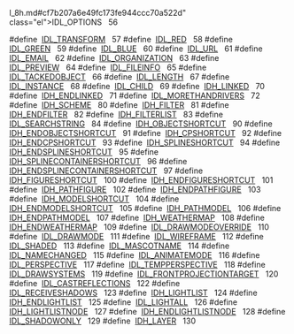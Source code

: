 l_8h.md#cf7b207a6e49fc173fe944ccc70a522d" class="el">IDL_OPTIONS</a>   56</td>
</tr>
<tr>
<td class="memItemLeft" style="text-align: right;" data-nowrap="" data-valign="top">#define </td>
<td class="memItemRight" data-valign="bottom"><a href="Label_8h.md#7c9b898b350a556f7c641b0d7844ea2d" class="el">IDL_TRANSFORM</a>   57</td>
</tr>
<tr>
<td class="memItemLeft" style="text-align: right;" data-nowrap="" data-valign="top">#define </td>
<td class="memItemRight" data-valign="bottom"><a href="Label_8h.md#31af835f2c4c8b89517f8b1386572b16" class="el">IDL_RED</a>   58</td>
</tr>
<tr>
<td class="memItemLeft" style="text-align: right;" data-nowrap="" data-valign="top">#define </td>
<td class="memItemRight" data-valign="bottom"><a href="Label_8h.md#f1d8e9d5216a6736bf10ad648deecf43" class="el">IDL_GREEN</a>   59</td>
</tr>
<tr>
<td class="memItemLeft" style="text-align: right;" data-nowrap="" data-valign="top">#define </td>
<td class="memItemRight" data-valign="bottom"><a href="Label_8h.md#a6a298cc9b79f97126a82f34ec5b8bd0" class="el">IDL_BLUE</a>   60</td>
</tr>
<tr>
<td class="memItemLeft" style="text-align: right;" data-nowrap="" data-valign="top">#define </td>
<td class="memItemRight" data-valign="bottom"><a href="Label_8h.md#9e1c7ed49ea8315a014b00f73cdabbcc" class="el">IDL_URL</a>   61</td>
</tr>
<tr>
<td class="memItemLeft" style="text-align: right;" data-nowrap="" data-valign="top">#define </td>
<td class="memItemRight" data-valign="bottom"><a href="Label_8h.md#50459f555babd64e3ec91de4387cc960" class="el">IDL_EMAIL</a>   62</td>
</tr>
<tr>
<td class="memItemLeft" style="text-align: right;" data-nowrap="" data-valign="top">#define </td>
<td class="memItemRight" data-valign="bottom"><a href="Label_8h.md#f836ede6e6c028a8b46445d3def0eecd" class="el">IDL_ORGANIZATION</a>   63</td>
</tr>
<tr>
<td class="memItemLeft" style="text-align: right;" data-nowrap="" data-valign="top">#define </td>
<td class="memItemRight" data-valign="bottom"><a href="Label_8h.md#7b638ce708a7dccefa60071868dbd29d" class="el">IDL_PREVIEW</a>   64</td>
</tr>
<tr>
<td class="memItemLeft" style="text-align: right;" data-nowrap="" data-valign="top">#define </td>
<td class="memItemRight" data-valign="bottom"><a href="Label_8h.md#789b32f79728b06a348c978b113edd3a" class="el">IDL_FILEINFO</a>   65</td>
</tr>
<tr>
<td class="memItemLeft" style="text-align: right;" data-nowrap="" data-valign="top">#define </td>
<td class="memItemRight" data-valign="bottom"><a href="Label_8h.md#4fe10f9aae9b893053b86c557be81e58" class="el">IDL_TACKEDOBJECT</a>   66</td>
</tr>
<tr>
<td class="memItemLeft" style="text-align: right;" data-nowrap="" data-valign="top">#define </td>
<td class="memItemRight" data-valign="bottom"><a href="Label_8h.md#d832aa0f699de49934138cdfb2777896" class="el">IDL_LENGTH</a>   67</td>
</tr>
<tr>
<td class="memItemLeft" style="text-align: right;" data-nowrap="" data-valign="top">#define </td>
<td class="memItemRight" data-valign="bottom"><a href="Label_8h.md#48796dc83eb197e492b26e3efcc6ce59" class="el">IDL_INSTANCE</a>   68</td>
</tr>
<tr>
<td class="memItemLeft" style="text-align: right;" data-nowrap="" data-valign="top">#define </td>
<td class="memItemRight" data-valign="bottom"><a href="Label_8h.md#12f284b5b6f2214734875353d27da2d5" class="el">IDL_CHILD</a>   69</td>
</tr>
<tr>
<td class="memItemLeft" style="text-align: right;" data-nowrap="" data-valign="top">#define </td>
<td class="memItemRight" data-valign="bottom"><a href="Label_8h.md#3c0abbed4966064e5e093d322c163026" class="el">IDH_LINKED</a>   70</td>
</tr>
<tr>
<td class="memItemLeft" style="text-align: right;" data-nowrap="" data-valign="top">#define </td>
<td class="memItemRight" data-valign="bottom"><a href="Label_8h.md#9691dd2e24f61d1fe9a96a129a90d474" class="el">IDH_ENDLINKED</a>   71</td>
</tr>
<tr>
<td class="memItemLeft" style="text-align: right;" data-nowrap="" data-valign="top">#define </td>
<td class="memItemRight" data-valign="bottom"><a href="Label_8h.md#5c42e116a23ef30560cf263c1eba48d2" class="el">IDL_MORETHANDRIVERS</a>   72</td>
</tr>
<tr>
<td class="memItemLeft" style="text-align: right;" data-nowrap="" data-valign="top">#define </td>
<td class="memItemRight" data-valign="bottom"><a href="Label_8h.md#ab7b45417fe19538cacfa9b9bfd6fb8e" class="el">IDH_SCHEME</a>   80</td>
</tr>
<tr>
<td class="memItemLeft" style="text-align: right;" data-nowrap="" data-valign="top">#define </td>
<td class="memItemRight" data-valign="bottom"><a href="Label_8h.md#199dcc50e60dab1a1fe22aca89f1a2be" class="el">IDH_FILTER</a>   81</td>
</tr>
<tr>
<td class="memItemLeft" style="text-align: right;" data-nowrap="" data-valign="top">#define </td>
<td class="memItemRight" data-valign="bottom"><a href="Label_8h.md#d6e3a82b56d8a8f987ff20c695c7056d" class="el">IDH_ENDFILTER</a>   82</td>
</tr>
<tr>
<td class="memItemLeft" style="text-align: right;" data-nowrap="" data-valign="top">#define </td>
<td class="memItemRight" data-valign="bottom"><a href="Label_8h.md#81d849c1e20793173e57c6270cced75a" class="el">IDH_FILTERLIST</a>   83</td>
</tr>
<tr>
<td class="memItemLeft" style="text-align: right;" data-nowrap="" data-valign="top">#define </td>
<td class="memItemRight" data-valign="bottom"><a href="Label_8h.md#bcb7b157f9fba86f5cf9b9de170a974c" class="el">IDL_SEARCHSTRING</a>   84</td>
</tr>
<tr>
<td class="memItemLeft" style="text-align: right;" data-nowrap="" data-valign="top">#define </td>
<td class="memItemRight" data-valign="bottom"><a href="Label_8h.md#dc66f638e20022db5595dc607ad99620" class="el">IDH_OBJECTSHORTCUT</a>   90</td>
</tr>
<tr>
<td class="memItemLeft" style="text-align: right;" data-nowrap="" data-valign="top">#define </td>
<td class="memItemRight" data-valign="bottom"><a href="Label_8h.md#ff211e28aba7093f27bce29919dc75b7" class="el">IDH_ENDOBJECTSHORTCUT</a>   91</td>
</tr>
<tr>
<td class="memItemLeft" style="text-align: right;" data-nowrap="" data-valign="top">#define </td>
<td class="memItemRight" data-valign="bottom"><a href="Label_8h.md#c91522cef4c0c669fc49904dbb275205" class="el">IDH_CPSHORTCUT</a>   92</td>
</tr>
<tr>
<td class="memItemLeft" style="text-align: right;" data-nowrap="" data-valign="top">#define </td>
<td class="memItemRight" data-valign="bottom"><a href="Label_8h.md#937f71661c1c0b15f5f72a264d4eb5d5" class="el">IDH_ENDCPSHORTCUT</a>   93</td>
</tr>
<tr>
<td class="memItemLeft" style="text-align: right;" data-nowrap="" data-valign="top">#define </td>
<td class="memItemRight" data-valign="bottom"><a href="Label_8h.md#7b4605dcdaf88065ae4d02be0672971c" class="el">IDH_SPLINESHORTCUT</a>   94</td>
</tr>
<tr>
<td class="memItemLeft" style="text-align: right;" data-nowrap="" data-valign="top">#define </td>
<td class="memItemRight" data-valign="bottom"><a href="Label_8h.md#b34315c4646b11c35b7e50e5bd121ea6" class="el">IDH_ENDSPLINESHORTCUT</a>   95</td>
</tr>
<tr>
<td class="memItemLeft" style="text-align: right;" data-nowrap="" data-valign="top">#define </td>
<td class="memItemRight" data-valign="bottom"><a href="Label_8h.md#490facc59efe01b6dfcbe287d0b867d9" class="el">IDH_SPLINECONTAINERSHORTCUT</a>   96</td>
</tr>
<tr>
<td class="memItemLeft" style="text-align: right;" data-nowrap="" data-valign="top">#define </td>
<td class="memItemRight" data-valign="bottom"><a href="Label_8h.md#2247a115c2225bedfddaab22deba0598" class="el">IDH_ENDSPLINECONTAINERSHORTCUT</a>   97</td>
</tr>
<tr>
<td class="memItemLeft" style="text-align: right;" data-nowrap="" data-valign="top">#define </td>
<td class="memItemRight" data-valign="bottom"><a href="Label_8h.md#2f2d562d7081aea14e0469d6658df5f4" class="el">IDH_FIGURESHORTCUT</a>   100</td>
</tr>
<tr>
<td class="memItemLeft" style="text-align: right;" data-nowrap="" data-valign="top">#define </td>
<td class="memItemRight" data-valign="bottom"><a href="Label_8h.md#23b3134c2673411df64e8a0ba1f42893" class="el">IDH_ENDFIGURESHORTCUT</a>   101</td>
</tr>
<tr>
<td class="memItemLeft" style="text-align: right;" data-nowrap="" data-valign="top">#define </td>
<td class="memItemRight" data-valign="bottom"><a href="Label_8h.md#f82ebb5901fd737285d3f5bb66e96f3b" class="el">IDH_PATHFIGURE</a>   102</td>
</tr>
<tr>
<td class="memItemLeft" style="text-align: right;" data-nowrap="" data-valign="top">#define </td>
<td class="memItemRight" data-valign="bottom"><a href="Label_8h.md#334e16cd8d71c32991b469267bb372eb" class="el">IDH_ENDPATHFIGURE</a>   103</td>
</tr>
<tr>
<td class="memItemLeft" style="text-align: right;" data-nowrap="" data-valign="top">#define </td>
<td class="memItemRight" data-valign="bottom"><a href="Label_8h.md#6907206eae2458a7f3ab055f03693a9b" class="el">IDH_MODELSHORTCUT</a>   104</td>
</tr>
<tr>
<td class="memItemLeft" style="text-align: right;" data-nowrap="" data-valign="top">#define </td>
<td class="memItemRight" data-valign="bottom"><a href="Label_8h.md#16dc9601685ca719a532352404952bb6" class="el">IDH_ENDMODELSHORTCUT</a>   105</td>
</tr>
<tr>
<td class="memItemLeft" style="text-align: right;" data-nowrap="" data-valign="top">#define </td>
<td class="memItemRight" data-valign="bottom"><a href="Label_8h.md#886ceda6c2250bfbe80ba906981d320d" class="el">IDH_PATHMODEL</a>   106</td>
</tr>
<tr>
<td class="memItemLeft" style="text-align: right;" data-nowrap="" data-valign="top">#define </td>
<td class="memItemRight" data-valign="bottom"><a href="Label_8h.md#3f99695dadd8ad1853e88ff2ee2b2324" class="el">IDH_ENDPATHMODEL</a>   107</td>
</tr>
<tr>
<td class="memItemLeft" style="text-align: right;" data-nowrap="" data-valign="top">#define </td>
<td class="memItemRight" data-valign="bottom"><a href="Label_8h.md#78407f5640bb434f25deb92188eac55e" class="el">IDH_WEATHERMAP</a>   108</td>
</tr>
<tr>
<td class="memItemLeft" style="text-align: right;" data-nowrap="" data-valign="top">#define </td>
<td class="memItemRight" data-valign="bottom"><a href="Label_8h.md#fcd00dcc6e8a3be5898a75633568bde4" class="el">IDH_ENDWEATHERMAP</a>   109</td>
</tr>
<tr>
<td class="memItemLeft" style="text-align: right;" data-nowrap="" data-valign="top">#define </td>
<td class="memItemRight" data-valign="bottom"><a href="Label_8h.md#e56c264d1005d90772d108377098d0dc" class="el">IDL_DRAWMODEOVERRIDE</a>   110</td>
</tr>
<tr>
<td class="memItemLeft" style="text-align: right;" data-nowrap="" data-valign="top">#define </td>
<td class="memItemRight" data-valign="bottom"><a href="Label_8h.md#09d745264c3ac6f3e51c3b29a865a3b0" class="el">IDL_DRAWMODE</a>   111</td>
</tr>
<tr>
<td class="memItemLeft" style="text-align: right;" data-nowrap="" data-valign="top">#define </td>
<td class="memItemRight" data-valign="bottom"><a href="Label_8h.md#32da03fac620e2afae41184e820dd8e7" class="el">IDL_WIREFRAME</a>   112</td>
</tr>
<tr>
<td class="memItemLeft" style="text-align: right;" data-nowrap="" data-valign="top">#define </td>
<td class="memItemRight" data-valign="bottom"><a href="Label_8h.md#4c41d95053de75fa4eda47ab1b54baf5" class="el">IDL_SHADED</a>   113</td>
</tr>
<tr>
<td class="memItemLeft" style="text-align: right;" data-nowrap="" data-valign="top">#define </td>
<td class="memItemRight" data-valign="bottom"><a href="Label_8h.md#528f7049722cc9670d3046491deceabc" class="el">IDL_MASCOTNAME</a>   114</td>
</tr>
<tr>
<td class="memItemLeft" style="text-align: right;" data-nowrap="" data-valign="top">#define </td>
<td class="memItemRight" data-valign="bottom"><a href="Label_8h.md#03a9ec5f58a21d3031f1c72957e32d57" class="el">IDL_NAMECHANGED</a>   115</td>
</tr>
<tr>
<td class="memItemLeft" style="text-align: right;" data-nowrap="" data-valign="top">#define </td>
<td class="memItemRight" data-valign="bottom"><a href="Label_8h.md#4947c10a0cd2f0a1892bbd427f80a120" class="el">IDL_ANIMATEMODE</a>   116</td>
</tr>
<tr>
<td class="memItemLeft" style="text-align: right;" data-nowrap="" data-valign="top">#define </td>
<td class="memItemRight" data-valign="bottom"><a href="Label_8h.md#adb040516f39d20a19e04f6e56208633" class="el">IDL_PERSPECTIVE</a>   117</td>
</tr>
<tr>
<td class="memItemLeft" style="text-align: right;" data-nowrap="" data-valign="top">#define </td>
<td class="memItemRight" data-valign="bottom"><a href="Label_8h.md#36ec27cd73725dd577cdf9a771406bd7" class="el">IDL_TEMPPERSPECTIVE</a>   118</td>
</tr>
<tr>
<td class="memItemLeft" style="text-align: right;" data-nowrap="" data-valign="top">#define </td>
<td class="memItemRight" data-valign="bottom"><a href="Label_8h.md#f637dbbf207acb04a8203162909fa824" class="el">IDL_DRAWSYSTEMS</a>   119</td>
</tr>
<tr>
<td class="memItemLeft" style="text-align: right;" data-nowrap="" data-valign="top">#define </td>
<td class="memItemRight" data-valign="bottom"><a href="Label_8h.md#be6f1430b6d62a9ea22ad0fa2e8d77d3" class="el">IDL_FRONTPROJECTIONTARGET</a>   120</td>
</tr>
<tr>
<td class="memItemLeft" style="text-align: right;" data-nowrap="" data-valign="top">#define </td>
<td class="memItemRight" data-valign="bottom"><a href="Label_8h.md#a4c3cc2557824579ad23173b6ccb3448" class="el">IDL_CASTREFLECTIONS</a>   122</td>
</tr>
<tr>
<td class="memItemLeft" style="text-align: right;" data-nowrap="" data-valign="top">#define </td>
<td class="memItemRight" data-valign="bottom"><a href="Label_8h.md#fabe1dae2c27146bf8a6acd5a18ee955" class="el">IDL_RECEIVESHADOWS</a>   123</td>
</tr>
<tr>
<td class="memItemLeft" style="text-align: right;" data-nowrap="" data-valign="top">#define </td>
<td class="memItemRight" data-valign="bottom"><a href="Label_8h.md#a03c2b25ba7050c1cdfe574a6268af4c" class="el">IDH_LIGHTLIST</a>   124</td>
</tr>
<tr>
<td class="memItemLeft" style="text-align: right;" data-nowrap="" data-valign="top">#define </td>
<td class="memItemRight" data-valign="bottom"><a href="Label_8h.md#833cafaa42df805fab95032e769b3139" class="el">IDH_ENDLIGHTLIST</a>   125</td>
</tr>
<tr>
<td class="memItemLeft" style="text-align: right;" data-nowrap="" data-valign="top">#define </td>
<td class="memItemRight" data-valign="bottom"><a href="Label_8h.md#24de2cd1809c30e783b5cca928845074" class="el">IDL_LIGHTALL</a>   126</td>
</tr>
<tr>
<td class="memItemLeft" style="text-align: right;" data-nowrap="" data-valign="top">#define </td>
<td class="memItemRight" data-valign="bottom"><a href="Label_8h.md#f25286ad65c55d9712bfaf1dda013080" class="el">IDH_LIGHTLISTNODE</a>   127</td>
</tr>
<tr>
<td class="memItemLeft" style="text-align: right;" data-nowrap="" data-valign="top">#define </td>
<td class="memItemRight" data-valign="bottom"><a href="Label_8h.md#f59a7620d25b2b9f5aafb3009dca943c" class="el">IDH_ENDLIGHTLISTNODE</a>   128</td>
</tr>
<tr>
<td class="memItemLeft" style="text-align: right;" data-nowrap="" data-valign="top">#define </td>
<td class="memItemRight" data-valign="bottom"><a href="Label_8h.md#abfb89793f8e44553bc63cb17b1d6d24" class="el">IDL_SHADOWONLY</a>   129</td>
</tr>
<tr>
<td class="memItemLeft" style="text-align: right;" data-nowrap="" data-valign="top">#define </td>
<td class="memItemRight" data-valign="bottom"><a href="Label_8h.md#74f9f177ce0ba9a8e72b6a457fa45c5e" class="el">IDH_LAYER</a>   130</td>
</tr>
<tr>
<td class="memItemLeft" style="text-align: right;" data-nowrap="" da
